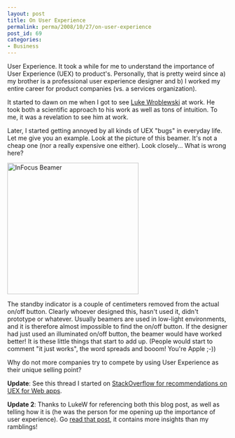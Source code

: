 ```yaml
---
layout: post
title: On User Experience
permalink: perma/2008/10/27/on-user-experience
post_id: 69
categories:
- Business
---
```


User Experience. It took a while for me to understand the importance of User
Experience (UEX) to product's. Personally, that is pretty weird since a) my
brother is a professional user experience designer and b) I worked my entire
career for product companies (vs. a services organization).

It started to dawn on me when I got to see <a href="http://www.lukew.com/">Luke
Wroblewski</a> at work. He took both a scientific approach to his work as well
as tons of intuition. To me, it was a revelation to see him at work.

Later, I started getting annoyed by all kinds of UEX "bugs" in everyday life.
Let me give you an example. Look at the picture of this beamer. It's not a
cheap one (nor a really expensive one either). Look closely... What is wrong
here?

<a href="{{site.baseurl}}/wp-content/picture-004.jpg"><img src="{{site.baseurl}}/wp-content/picture-004-300x300.jpg" alt="InFocus Beamer" title="InFocus Beamer" width="300" height="300" /></a>

The standby indicator is a couple of centimeters removed from the actual on/off
button. Clearly whoever designed this, hasn't used it, didn't prototype or
whatever. Usually beamers are used in low-light environments, and it is
therefore almost impossible to find the on/off button. If the designer had just
used an illuminated on/off button, the beamer would have worked better! It is
these little things that start to add up. (People would start to comment "it
just works", the word spreads and booom! You're Apple ;-))

Why do not more companies try to compete by using User Experience as their
unique selling point?

**Update**: See this thread I started on <a
href="http://stackoverflow.com/questions/249935/what-are-great-specific-usability-guidelines">StackOverflow
for recommendations on UEX for Web apps</a>.

**Update 2**: Thanks to LukeW for referencing both this blog post, as well as
telling how it is (he was the person for me opening up the importance of user
experience). Go <a href="http://dev.uxmatters.com/MT/archives/000344.php">read
that post</a>, it contains more insights than my ramblings!
